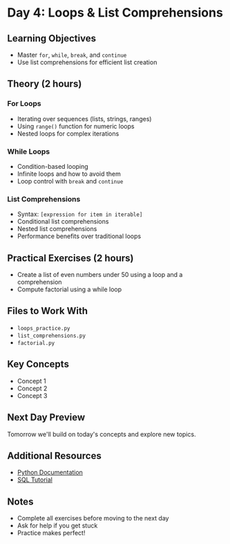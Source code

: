 # Day 4: Loops & List Comprehensions

## Learning Objectives

- Master `for`, `while`, `break`, and `continue`
- Use list comprehensions for efficient list creation

## Theory (2 hours)

### For Loops
- Iterating over sequences (lists, strings, ranges)
- Using `range()` function for numeric loops
- Nested loops for complex iterations

### While Loops
- Condition-based looping
- Infinite loops and how to avoid them
- Loop control with `break` and `continue`

### List Comprehensions
- Syntax: `[expression for item in iterable]`
- Conditional list comprehensions
- Nested list comprehensions
- Performance benefits over traditional loops

## Practical Exercises (2 hours)

- Create a list of even numbers under 50 using a loop and a comprehension
- Compute factorial using a while loop

## Files to Work With

- `loops_practice.py`
- `list_comprehensions.py`
- `factorial.py`

## Key Concepts
- Concept 1
- Concept 2  
- Concept 3

## Next Day Preview
Tomorrow we'll build on today's concepts and explore new topics.

## Additional Resources
- [Python Documentation](https://docs.python.org/3/)
- [SQL Tutorial](https://www.w3schools.com/sql/)

## Notes
- Complete all exercises before moving to the next day
- Ask for help if you get stuck
- Practice makes perfect!
